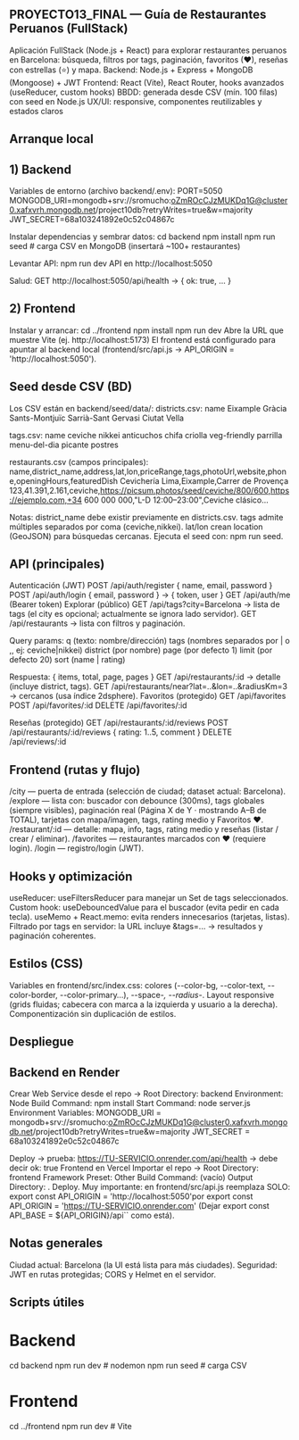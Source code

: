 ## PROYECTO13_FINAL — Guía de Restaurantes Peruanos (FullStack)

Aplicación FullStack (Node.js + React) para explorar restaurantes peruanos en Barcelona:
búsqueda, filtros por tags, paginación, favoritos (♥), reseñas con estrellas (⭐) y mapa.
Backend: Node.js + Express + MongoDB (Mongoose) + JWT
Frontend: React (Vite), React Router, hooks avanzados (useReducer, custom hooks)
BBDD: generada desde CSV (mín. 100 filas) con seed en Node.js
UX/UI: responsive, componentes reutilizables y estados claros

## Arranque local

## 1) Backend

Variables de entorno (archivo backend/.env):
PORT=5050
MONGODB_URI=mongodb+srv://sromucho:oZmROcCJzMUKDq1G@cluster0.xafxvrh.mongodb.net/project10db?retryWrites=true&w=majority
JWT_SECRET=68a103241892e0c52c04867c

Instalar dependencias y sembrar datos:
cd backend
npm install
npm run seed    # carga CSV en MongoDB (insertará ~100+ restaurantes)

Levantar API:
npm run dev
API en http://localhost:5050

Salud:
GET http://localhost:5050/api/health → { ok: true, ... }


## 2) Frontend

Instalar y arrancar:
cd ../frontend
npm install
npm run dev
Abre la URL que muestre Vite (ej. http://localhost:5173)
El frontend está configurado para apuntar al backend local (frontend/src/api.js → API_ORIGIN = 'http://localhost:5050').

## Seed desde CSV (BD)

Los CSV están en backend/seed/data/:
districts.csv:
name
Eixample
Gràcia
Sants-Montjuïc
Sarrià-Sant Gervasi
Ciutat Vella

tags.csv:
name
ceviche
nikkei
anticuchos
chifa
criolla
veg-friendly
parrilla
menu-del-dia
picante
postres

restaurants.csv (campos principales):
name,district_name,address,lat,lon,priceRange,tags,photoUrl,website,phone,openingHours,featuredDish
Cevichería Lima,Eixample,Carrer de Provença 123,41.391,2.161,ceviche,https://picsum.photos/seed/ceviche/800/600,https://ejemplo.com,+34 600 000 000,"L-D 12:00–23:00",Ceviche clásico...

Notas:
district_name debe existir previamente en districts.csv.
tags admite múltiples separados por coma (ceviche,nikkei).
lat/lon crean location (GeoJSON) para búsquedas cercanas.
Ejecuta el seed con: npm run seed.

## API (principales)

Autenticación (JWT)
POST /api/auth/register { name, email, password }
POST /api/auth/login { email, password } → { token, user }
GET /api/auth/me (Bearer token)
Explorar (público)
GET /api/tags?city=Barcelona → lista de tags (el city es opcional; actualmente se ignora lado servidor).
GET /api/restaurants → lista con filtros y paginación.

Query params:
q (texto: nombre/dirección)
tags (nombres separados por | o ,, ej: ceviche|nikkei)
district (por nombre)
page (por defecto 1)
limit (por defecto 20)
sort (name | rating)

Respuesta: { items, total, page, pages }
GET /api/restaurants/:id → detalle (incluye district, tags).
GET /api/restaurants/near?lat=..&lon=..&radiusKm=3 → cercanos (usa índice 2dsphere).
Favoritos (protegido)
GET /api/favorites
POST /api/favorites/:id
DELETE /api/favorites/:id

Reseñas (protegido)
GET /api/restaurants/:id/reviews
POST /api/restaurants/:id/reviews { rating: 1..5, comment }
DELETE /api/reviews/:id

## Frontend (rutas y flujo)
/city — puerta de entrada (selección de ciudad; dataset actual: Barcelona).
/explore — lista con:
buscador con debounce (300ms),
tags globales (siempre visibles),
paginación real (Página X de Y · mostrando A–B de TOTAL),
tarjetas con mapa/imagen, tags, rating medio y Favoritos ♥.
/restaurant/:id — detalle: mapa, info, tags, rating medio y reseñas (listar / crear / eliminar).
/favorites — restaurantes marcados con ♥ (requiere login).
/login — registro/login (JWT).

## Hooks y optimización
useReducer: useFiltersReducer para manejar un Set de tags seleccionados.
Custom hook: useDebouncedValue para el buscador (evita pedir en cada tecla).
useMemo + React.memo: evita renders innecesarios (tarjetas, listas).
Filtrado por tags en servidor: la URL incluye &tags=... → resultados y paginación coherentes.


## Estilos (CSS)
Variables en frontend/src/index.css:
colores (--color-bg, --color-text, --color-border, --color-primary…),
--space-*, --radius-*.
Layout responsive (grids fluidas; cabecera con marca a la izquierda y usuario a la derecha).
Componentización sin duplicación de estilos.


## Despliegue

## Backend en Render

Crear Web Service desde el repo → Root Directory: backend
Environment: Node
Build Command: npm install
Start Command: node server.js
Environment Variables:
MONGODB_URI = mongodb+srv://sromucho:oZmROcCJzMUKDq1G@cluster0.xafxvrh.mongodb.net/project10db?retryWrites=true&w=majority
JWT_SECRET = 68a103241892e0c52c04867c

Deploy → prueba:
https://TU-SERVICIO.onrender.com/api/health → debe decir ok: true
Frontend en Vercel
Importar el repo → Root Directory: frontend
Framework Preset: Other
Build Command: (vacío)
Output Directory: .
Deploy.
Muy importante: en frontend/src/api.js reemplaza SOLO: export const API_ORIGIN = 'http://localhost:5050'por export const API_ORIGIN = 'https://TU-SERVICIO.onrender.com'
(Dejar export const API_BASE = \${API_ORIGIN}/api`` como está).

## Notas generales
Ciudad actual: Barcelona (la UI está lista para más ciudades).
Seguridad: JWT en rutas protegidas; CORS y Helmet en el servidor.

## Scripts útiles
# Backend
cd backend
npm run dev     # nodemon
npm run seed    # carga CSV

# Frontend
cd ../frontend
npm run dev     # Vite
